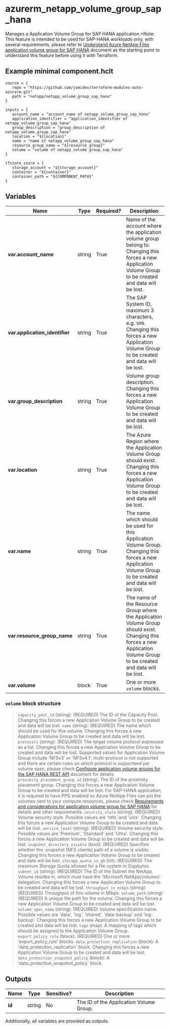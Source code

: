 # azurerm_netapp_volume_group_sap_hana

Manages a Application Volume Group for SAP HANA application.>Note: This feature is intended to be used for SAP-HANA workloads only, with several requirements, please refer to [Understand Azure NetApp Files application volume group for SAP HANA](https://learn.microsoft.com/en-us/azure/azure-netapp-files/application-volume-group-introduction) document as the starting point to understand this feature before using it with Terraform.

## Example minimal component.hclt

```hcl
source = {
   repo = "https://github.com/jumidev/terraform-modules-auto-azurerm.git" 
   path = "netapp/netapp_volume_group_sap_hana" 
}

inputs = {
   account_name = "account_name of netapp_volume_group_sap_hana" 
   application_identifier = "application_identifier of netapp_volume_group_sap_hana" 
   group_description = "group_description of netapp_volume_group_sap_hana" 
   location = "${location}" 
   name = "name of netapp_volume_group_sap_hana" 
   resource_group_name = "${resource_group}" 
   volume = "volume of netapp_volume_group_sap_hana" 
}

tfstate_store = {
   storage_account = "${storage_account}" 
   container = "${container}" 
   container_path = "${COMPONENT_PATH}" 
}

```

## Variables

| Name | Type | Required? |  Description |
| ---- | ---- | --------- |  ----------- |
| **var.account_name** | string | True | Name of the account where the application volume group belong to. Changing this forces a new Application Volume Group to be created and data will be lost. | 
| **var.application_identifier** | string | True | The SAP System ID, maximum 3 characters, e.g. `SH9`. Changing this forces a new Application Volume Group to be created and data will be lost. | 
| **var.group_description** | string | True | Volume group description. Changing this forces a new Application Volume Group to be created and data will be lost. | 
| **var.location** | string | True | The Azure Region where the Application Volume Group should exist. Changing this forces a new Application Volume Group to be created and data will be lost. | 
| **var.name** | string | True | The name which should be used for this Application Volume Group. Changing this forces a new Application Volume Group to be created and data will be lost. | 
| **var.resource_group_name** | string | True | The name of the Resource Group where the Application Volume Group should exist. Changing this forces a new Application Volume Group to be created and data will be lost. | 
| **var.volume** | block | True | One or more `volume` blocks. | 

### `volume` block structure

> `capacity_pool_id` (string): (REQUIRED) The ID of the Capacity Pool. Changing this forces a new Application Volume Group to be created and data will be lost.
> `name` (string): (REQUIRED) The name which should be used for this volume. Changing this forces a new Application Volume Group to be created and data will be lost.
> `protocols` (string): (REQUIRED) The target volume protocol expressed as a list. Changing this forces a new Application Volume Group to be created and data will be lost. Supported values for Application Volume Group include 'NFSv3' or 'NFSv4.1', multi-protocol is not supported and there are certain rules on which protocol is supporteed per volume spec, please check [Configure application volume groups for the SAP HANA REST API](https://learn.microsoft.com/en-us/azure/azure-netapp-files/configure-application-volume-group-sap-hana-api) document for details.
> `proximity_placement_group_id` (string): The ID of the proximity placement group. Changing this forces a new Application Volume Group to be created and data will be lost. For SAP-HANA application, it is required to have PPG enabled so Azure NetApp Files can pin the volumes next to your compute resources, please check [Requirements and considerations for application volume group for SAP HANA](https://learn.microsoft.com/en-us/azure/azure-netapp-files/application-volume-group-considerations) for details and other requirements.
> `security_style` (string): (REQUIRED) Volume security style. Possible values are 'ntfs' and 'unix'. Changing this forces a new Application Volume Group to be created and data will be lost.
> `service_level` (string): (REQUIRED) Volume security style. Possible values are 'Premium', 'Standard' and 'Ultra'. Changing this forces a new Application Volume Group to be created and data will be lost.
> `snapshot_directory_visible` (bool): (REQUIRED) Specifies whether the .snapshot (NFS clients) path of a volume is visible. Changing this forces a new Application Volume Group to be created and data will be lost.
> `storage_quota_in_gb` (int): (REQUIRED) The maximum Storage Quota allowed for a file system in Gigabytes.
> `subnet_id` (string): (REQUIRED) The ID of the Subnet the NetApp Volume resides in, which must have the 'Microsoft.NetApp/volumes' delegation. Changing this forces a new Application Volume Group to be created and data will be lost.
> `throughput_in_mibps` (string): (REQUIRED) Throughput of this volume in Mibps.
> `volume_path` (string): (REQUIRED) A unique file path for the volume. Changing this forces a new Application Volume Group to be created and data will be lost.
> `volume_spec_name` (string): (REQUIRED) Volume specification name. Possible values are 'data', 'log', 'shared', 'data-backup' and 'log-backup'. Changing this forces a new Application Volume Group to be created and data will be lost.
> `tags` (map): A mapping of tags which should be assigned to the Application Volume Group.
> `export_policy_rule` (block): (REQUIRED) One or more 'export_policy_rule' blocks.
> `data_protection_replication` (block): A 'data_protection_replication' block. Changing this forces a new Application Volume Group to be created and data will be lost.
> `data_protection_snapshot_policy` (block): A 'data_protection_snapshot_policy' block.



## Outputs

| Name | Type | Sensitive? | Description |
| ---- | ---- | --------- | --------- |
| **id** | string | No  | The ID of the Application Volume Group. | 

Additionally, all variables are provided as outputs.
